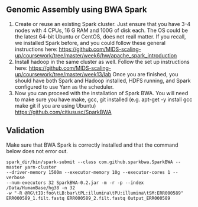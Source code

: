 ## Genomic Assembly using BWA Spark

1.  Create or reuse an existing Spark cluster.  Just ensure that you have 3-4 nodes with 4 CPUs, 16 G RAM and 100G of disk each. The OS could be the latest 64-bit Ubuntu or CentOS, does not reall matter.  If you recall, we installed Spark before, and you could follow these general instructions here: https://github.com/MIDS-scaling-up/coursework/tree/master/week6/hw/apache_spark_introduction
2.  Install hadoop in the same cluster as well.  Follow the set up instructions here: https://github.com/MIDS-scaling-up/coursework/tree/master/week13/lab Once you are finished, you should have both Spark and Hadoop installed, HDFS running, and Spark configured to use Yarn as the scheduler.
3.  Now you can proceed with the installation of Spark BWA. You will need to make sure you have make, gcc, git installed (e.g. apt-get -y install gcc make git if you are using Ubuntu) https://github.com/citiususc/SparkBWA

## Validation
Make sure that BWA Spark is correctly installed and that the command below does not error out.
```
spark_dir/bin/spark-submit --class com.github.sparkbwa.SparkBWA --master yarn-cluster
--driver-memory 1500m --executor-memory 10g --executor-cores 1 --verbose
--num-executors 32 SparkBWA-0.2.jar -m -r -p --index /Data/HumanBase/hg38 -n 32 
-w "-R @RG\tID:foo\tLB:bar\tPL:illumina\tPU:illumina\tSM:ERR000589"
ERR000589_1.filt.fastq ERR000589_2.filt.fastq Output_ERR000589
```
